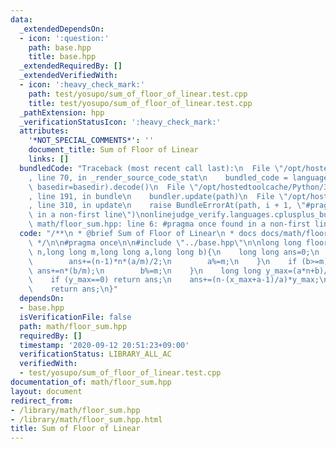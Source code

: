 ```yaml
---
data:
  _extendedDependsOn:
  - icon: ':question:'
    path: base.hpp
    title: base.hpp
  _extendedRequiredBy: []
  _extendedVerifiedWith:
  - icon: ':heavy_check_mark:'
    path: test/yosupo/sum_of_floor_of_linear.test.cpp
    title: test/yosupo/sum_of_floor_of_linear.test.cpp
  _pathExtension: hpp
  _verificationStatusIcon: ':heavy_check_mark:'
  attributes:
    '*NOT_SPECIAL_COMMENTS*': ''
    document_title: Sum of Floor of Linear
    links: []
  bundledCode: "Traceback (most recent call last):\n  File \"/opt/hostedtoolcache/Python/3.8.5/x64/lib/python3.8/site-packages/onlinejudge_verify/documentation/build.py\"\
    , line 70, in _render_source_code_stat\n    bundled_code = language.bundle(stat.path,\
    \ basedir=basedir).decode()\n  File \"/opt/hostedtoolcache/Python/3.8.5/x64/lib/python3.8/site-packages/onlinejudge_verify/languages/cplusplus.py\"\
    , line 191, in bundle\n    bundler.update(path)\n  File \"/opt/hostedtoolcache/Python/3.8.5/x64/lib/python3.8/site-packages/onlinejudge_verify/languages/cplusplus_bundle.py\"\
    , line 310, in update\n    raise BundleErrorAt(path, i + 1, \"#pragma once found\
    \ in a non-first line\")\nonlinejudge_verify.languages.cplusplus_bundle.BundleErrorAt:\
    \ math/floor_sum.hpp: line 6: #pragma once found in a non-first line\n"
  code: "/**\n * @brief Sum of Floor of Linear\n * docs docs/math/floor_sum.hpp\n\
    \ */\n\n#pragma once\n\n#include \"../base.hpp\"\n\nlong long floor_sum(long long\
    \ n,long long m,long long a,long long b){\n    long long ans=0;\n    if (a>=m){\n\
    \        ans+=(n-1)*n*(a/m)/2;\n        a%=m;\n    }\n    if (b>=m){\n       \
    \ ans+=n*(b/m);\n        b%=m;\n    }\n    long long y_max=(a*n+b)/m,x_max=y_max*m-b;\n\
    \    if (y_max==0) return ans;\n    ans+=(n-(x_max+a-1)/a)*y_max;\n    ans+=floor_sum(y_max,a,m,(a-x_max%a)%a);\n\
    \    return ans;\n}"
  dependsOn:
  - base.hpp
  isVerificationFile: false
  path: math/floor_sum.hpp
  requiredBy: []
  timestamp: '2020-09-12 20:51:23+09:00'
  verificationStatus: LIBRARY_ALL_AC
  verifiedWith:
  - test/yosupo/sum_of_floor_of_linear.test.cpp
documentation_of: math/floor_sum.hpp
layout: document
redirect_from:
- /library/math/floor_sum.hpp
- /library/math/floor_sum.hpp.html
title: Sum of Floor of Linear
---
```

